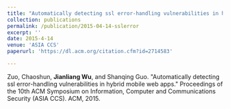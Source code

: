 ```yaml
---
title: "Automatically detecting ssl error-handling vulnerabilities in hybrid mobile web apps"
collection: publications
permalink: /publication/2015-04-14-sslerror
excerpt: ''
date: 2015-4-14
venue: 'ASIA CCS'
paperurl: 'https://dl.acm.org/citation.cfm?id=2714583'

---
```

Zuo, Chaoshun, **Jianliang Wu**, and Shanqing Guo. "Automatically detecting ssl error-handling vulnerabilities in hybrid mobile web apps." Proceedings of the 10th ACM Symposium on Information, Computer and Communications Security (ASIA CCS). ACM, 2015.
